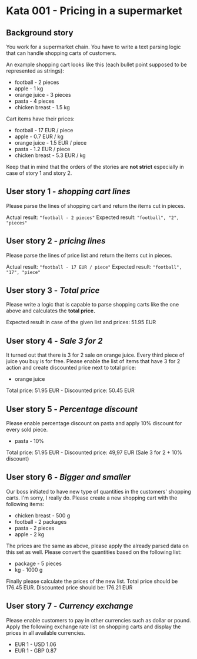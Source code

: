 # Kata 001 - Pricing in a supermarket

## Background story

You work for a supermarket chain. You have to write a text parsing logic that can handle shopping carts of customers.

An example shopping cart looks like this (each bullet point supposed to be represented as strings):
* football - 2 pieces
* apple  - 1 kg
* orange juice - 3 pieces
* pasta - 4 pieces
* chicken breast - 1.5 kg

Cart items have their prices:
* football - 17 EUR / piece
* apple - 0.7 EUR / kg
* orange juice - 1.5 EUR / piece
* pasta - 1.2 EUR / piece
* chicken breast - 5.3 EUR / kg

Keep that in mind that the orders of the stories are **not strict** especially in case of story 1 and story 2.

## User story 1 - *shopping cart lines*
Please parse the lines of shopping cart and return the items cut in pieces.

Actual result: `"football - 2 pieces"`
Expected result: `"football", "2", "pieces"`

## User story 2 - *pricing lines*
Please parse the lines of price list and return the items cut in pieces.

Actual result: `"football - 17 EUR / piece"`
Expected result: `"football", "17", "piece"`

## User story 3 - *Total price*
Please write a logic that is capable to parse shopping carts like the one above and calculates the **total price.**

Expected result in case of the given list and prices: 51.95 EUR

## User story 4 - *Sale 3 for 2*
It turned out that there is 3 for 2 sale on orange juice. Every third piece of juice you buy is for free.
Please enable the list of items that have 3 for 2 action and create discounted price next to total price:
* orange juice

Total price: 51.95 EUR - Discounted price: 50.45 EUR

## User story 5 - *Percentage discount*
Please enable percentage discount on pasta and apply 10% discount for every sold piece.
* pasta - 10%

Total price: 51.95 EUR - Discounted price: 49,97 EUR (Sale 3 for 2 + 10% discount)

## User story 6 - *Bigger and smaller*
Our boss initiated to have new type of quantities in the customers' shopping carts. I'm sorry, I really do.
Please create a new shopping cart with the following items:
* chicken breast - 500 g
* football - 2 packages
* pasta - 2 pieces
* apple  - 2 kg

The prices are the same as above, please apply the already parsed data on this set as well.
Please convert the quantities based on the following list:
* package - 5 pieces
* kg - 1000 g

Finally please calculate the prices of the new list. Total price should be 176.45 EUR. Discounted price should be: 176.21 EUR

## User story 7 - *Currency exchange*

Please enable customers to pay in other currencies such as dollar or pound. Apply the following exchange rate list on shopping carts and display the prices in all available currencies.
* EUR 1 - USD 1.06
* EUR 1 - GBP 0.87